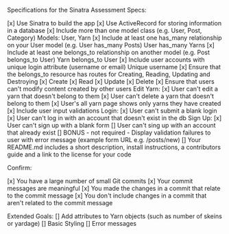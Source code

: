Specifications for the Sinatra Assessment
Specs:

[x] Use Sinatra to build the app
[x] Use ActiveRecord for storing information in a database
[x] Include more than one model class (e.g. User, Post, Category)
    Models: User, Yarn
[x] Include at least one has_many relationship on your User model (e.g. User has_many Posts)
    User has_many Yarns
[x] Include at least one belongs_to relationship on another model (e.g. Post belongs_to User)
    Yarn belongs_to User
[x] Include user accounts with unique login attribute (username or email)
    Unique username
[x] Ensure that the belongs_to resource has routes for Creating, Reading, Updating and Destroying
    [x] Create
    [x] Read
    [x] Update
    [x] Delete
[x] Ensure that users can't modify content created by other users
    Edit Yarn:
        [x] User can't edit a yarn that doesn't belong to them
        [x] User can't delete a yarn that doesn't belong to them
        [x] User's all yarn page shows only yarns they have created
[x] Include user input validations
    Login:
        [x] User can't submit a blank login
        [x] User can't log in with an account that doesn't exist in the db
    Sign Up:
        [x] User can't sign up with a blank form
        [] User can't sing up with an account that already exist
[] BONUS - not required - Display validation failures to user with error message (example form URL e.g. /posts/new)
[] Your README.md includes a short description, install instructions, a contributors guide and a link to the license for your code

Confirm:

[x] You have a large number of small Git commits
[x] Your commit messages are meaningful
[x] You made the changes in a commit that relate to the commit message
[x] You don't include changes in a commit that aren't related to the commit message

Extended Goals:
[] Add attributes to Yarn objects (such as number of skeins or yardage)
[] Basic Styling
[] Error messages